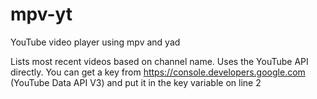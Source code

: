 # mpv-yt
YouTube video player using mpv and yad

Lists most recent videos based on channel name. Uses the YouTube API directly. You can get a key from https://console.developers.google.com (YouTube Data API V3) and put it in the key variable on line 2
